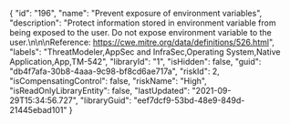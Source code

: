 {
  "id": "196",
  "name": "Prevent exposure of environment variables",
  "description": "Protect information stored in environment variable from being exposed to the user. Do not expose environment variable to the user.\n\n\nReference: https://cwe.mitre.org/data/definitions/526.html",
  "labels": "ThreatModeler,AppSec and InfraSec,Operating System,Native Application,App,TM-542",
  "libraryId": "1",
  "isHidden": false,
  "guid": "db4f7afa-30b8-4aaa-9c98-bf8cd6ae717a",
  "riskId": 2,
  "isCompensatingControl": false,
  "riskName": "High",
  "isReadOnlyLibraryEntity": false,
  "lastUpdated": "2021-09-29T15:34:56.727",
  "libraryGuid": "eef7dcf9-53bd-48e9-849d-21445ebad101"
}